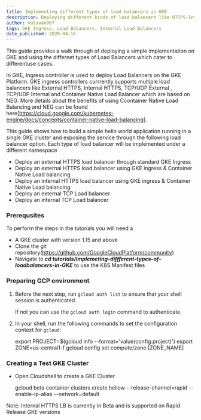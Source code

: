 ```yaml
---
title: Implementing different types of load balancers in GKE
description: Deploying different kinds of load balancers like HTTPS-Internal and External LB, TCP- Intenral and Extenal LB using GKE Ingress 
author: valavan007
tags: GKE Ingress, Load Balancers, Internal Load Balancers
date_published: 2020-04-16
---
```


This guide provides a walk through of deploying a simple implementation on GKE and using the differnet types of Load Balancers which cater to differentuse cases. 

In GKE, Ingress controller is used to deploy Load Balancers on the GKE Platform. GKE ingress controllers currrently supports multiple load balancers like External HTTPS, Internal HTTPS, TCP/UDP External , TCP/UDP Internal and Container Native Load Balancer which are based on NEG. More details about the benefits of using Ccontainer Native Load Balancing and NEG can be found here[https://cloud.google.com/kubernetes-engine/docs/concepts/container-native-load-balancing].

This guide shows how to build a simple hello world application running in a single GKE cluster and exposing the service through the following load balancer option. Each type of load balancer will be implemented under a different namespace 

- Deploy an external HTTPS load balancer through standard GKE Ingress
- Deploy an external HTTPS load balancer using GKE ingress & Container Native Load balancing 
- Deploy an internal HTTPS load balancer using GKE ingress & Container Native Load balancing 
- Deploy an external TCP Load balancer 
- Deploy an internal TCP Load balancer 

### Prerequsites 

To perform the steps in the tutorials you will need a 

- A GKE cluster with version 1.15 and above 
- Clone the git repository(https://github.com/GoogleCloudPlatform/community)
- Navigate to ***cd tutorials/implemeting-diffferent-types-of-loadbalancers-in-GKE*** to use the K8S Manifest files 

### Preparing GCP environment 

1.  Before the next step, run `gcloud auth list` to ensure that your shell session is authenticated.

    If not you can use the `gcloud auth login` command to authenticate.
    
2.  In your shell, run the following commands to set the configuration context for `gcloud`:

	export PROJECT=$(gcloud info --format='value(config.project)')
	export ZONE=us-central1-f
        gcloud config set compute/zone [ZONE_NAME]

### Creating a Test GKE Cluster 

* Open Cloudshell to create a GKE Cluster 

	gcloud beta container clusters create hellow --release-channel=rapid --enable-ip-alias --network=default

Note: Internal HTTPS LB is currently in Beta and is supported on Rapid Release GKE versions 


